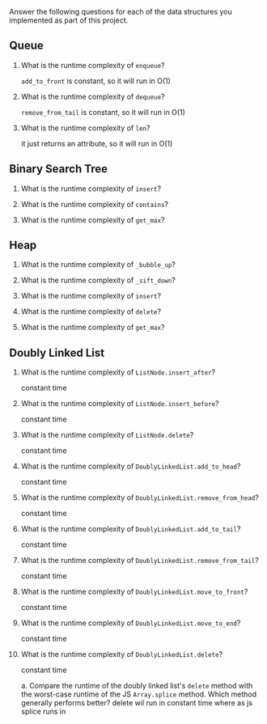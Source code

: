 Answer the following questions for each of the data structures you implemented as part of this project.

## Queue

1. What is the runtime complexity of `enqueue`?

    `add_to_front` is constant, so it will run in O(1)

2. What is the runtime complexity of `dequeue`?

    `remove_from_tail` is constant, so it will run in O(1)

3. What is the runtime complexity of `len`?

    it just returns an attribute, so it will run in O(1)

## Binary Search Tree

1. What is the runtime complexity of `insert`? 

2. What is the runtime complexity of `contains`?

3. What is the runtime complexity of `get_max`? 

## Heap

1. What is the runtime complexity of `_bubble_up`?

2. What is the runtime complexity of `_sift_down`?

3. What is the runtime complexity of `insert`?

4. What is the runtime complexity of `delete`?

5. What is the runtime complexity of `get_max`?

## Doubly Linked List

1. What is the runtime complexity of `ListNode.insert_after`?

    constant time

2. What is the runtime complexity of `ListNode.insert_before`?

    constant time

3. What is the runtime complexity of `ListNode.delete`?

    constant time

4. What is the runtime complexity of `DoublyLinkedList.add_to_head`?

    constant time

5. What is the runtime complexity of `DoublyLinkedList.remove_from_head`?

    constant time

6. What is the runtime complexity of `DoublyLinkedList.add_to_tail`?

    constant time

7. What is the runtime complexity of `DoublyLinkedList.remove_from_tail`?

    constant time

8. What is the runtime complexity of `DoublyLinkedList.move_to_front`?

    constant time

9.  What is the runtime complexity of `DoublyLinkedList.move_to_end`?

    constant time

10. What is the runtime complexity of `DoublyLinkedList.delete`?

    constant time

    a. Compare the runtime of the doubly linked list's `delete` method with the worst-case runtime of the JS `Array.splice` method. Which method generally performs better?
        delete wil run in constant time where as js splice runs in 